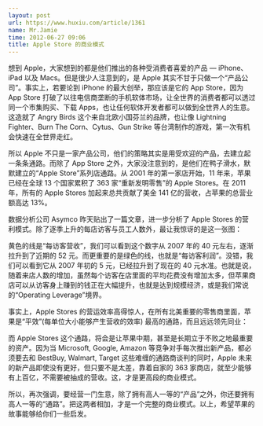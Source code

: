```yaml
---
layout: post
url: https://www.huxiu.com/article/1361
name: Mr.Jamie
time: 2012-06-27 09:06
title: Apple Store 的商业模式
---
```

想到 Apple，大家想到的都是他们推出的各种受消费者喜爱的产品 — iPhone、iPad 以及 Macs。但是很少人注意到的，是 Apple 其实不甘于只做一个“产品公司”。事实上，若要论到 iPhone 的最大创举，那应该是它的 App Store，因为 App Store 打破了以往电信商垄断的手机软体市场，让全世界的消费者都可以透过同一个市集购买、下载 Apps，也让任何软体开发者都可以做到全世界人的生意。这造就了 Angry Birds 这个来自北欧小国芬兰的品牌，也让像 Lightning Fighter、Burn The Corn、Cytus、Gun Strike 等台湾制作的游戏，第一次有机会快速在全世界走红。

所以 Apple 不只是一家产品公司，他们的策略其实是用受欢迎的产品，去建立起一条条通路。而除了 App Store 之外，大家没注意到的，是他们在鸭子滑水，默默建立的“Apple Store”系列店通路。从 2001 年的第一家店开始，11 年来，苹果已经在全球 13 个国家累积了 363 家“重新发明零售”的 Apple Stores。在 2011 年，所有的 Apple Stores 加起来总共贡献了美金 141 亿的营收，占苹果的总营业额高达 13%。

数据分析公司 Asymco 昨天贴出了一篇文章，进一步分析了 Apple Stores 的营利模式。除了逐季上升的每店访客与员工人数外，最让我惊讶的是这一张图：

黄色的线是“每访客营收”，我们可以看到这个数字从 2007 年的 40 元左右，逐渐拉升到了近期的 52 元。而更重要的是绿色的线，也就是“每访客利润”。没错，我们可以看到它从 2007 年初的 5 元，已经拉升到了现在的 40 元水准。也就是说，随着来店人数的增加，虽然每个访客在店里面的平均花费没有增加太多，但苹果商店可以从访客身上赚到的钱正在大幅提升，也就是达到规模经济，或是我们常说的“Operating Leverage”境界。

事实上，Apple Stores 的营运效率高得惊人，在所有北美重要的零售商里面，苹果是“平效”(每单位大小能够产生营收的效率) 最高的通路，而且远远领先同业：

而 Apple Stores 这个通路，将会是让苹果中期，甚至是长期立于不败之地最重要的资产。因为当 Microsoft, Google, Amazon 等竞争对手每次推出新产品，都必须要去和 BestBuy, Walmart, Target 这些难缠的通路商谈判的同时，Apple 未来的新产品即使没有更好，但只要不是太差，靠着自家的 363 家商店，就至少能够有上百亿，不需要被抽成的营收。这，才是更高段的商业模式。

所以，再次强调，要经营一门生意，除了拥有高人一等的“产品”之外，你还要拥有高人一等的“通路”。把这两者相加，才是一个完整的商业模式。以上，希望苹果的故事能够给你们一些启发。

